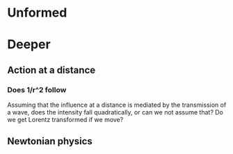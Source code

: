 # Unformed
# Deeper
## Action at a distance
### Does 1/r^2 follow
Assuming that the influence at a distance is mediated by the transmission of a wave, does the intensity fall quadratically, or can we not assume that? 
Do we get Lorentz transformed if we move?
## Newtonian physics
